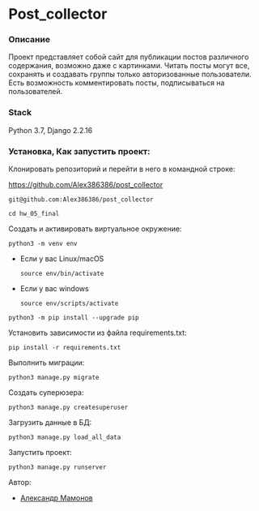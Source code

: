 # Post_collector

### Описание

Проект представляет собой сайт для публикации постов различного содержания, возможно даже с картинками.
Читать посты могут все, сохранять и создавать группы только авторизованные пользователи.
Есть возможность комментировать посты, подписываться на пользователей.

### Stack

Python 3.7, Django 2.2.16

### Установка, Как запустить проект:

Клонировать репозиторий и перейти в него в командной строке:

https://github.com/Alex386386/post_collector

```
git@github.com:Alex386386/post_collector
```

```
cd hw_05_final
```

Cоздать и активировать виртуальное окружение:

```
python3 -m venv env
```

* Если у вас Linux/macOS

    ```
    source env/bin/activate
    ```

* Если у вас windows

    ```
    source env/scripts/activate
    ```

```
python3 -m pip install --upgrade pip
```

Установить зависимости из файла requirements.txt:

```
pip install -r requirements.txt
```

Выполнить миграции:

```
python3 manage.py migrate
```

Создать суперюзера:

```
python3 manage.py createsuperuser
```

Загрузить данные в БД:

```
python3 manage.py load_all_data
```

Запустить проект:

```
python3 manage.py runserver
```

Автор:
- [Александр Мамонов](https://github.com/Alex386386) 